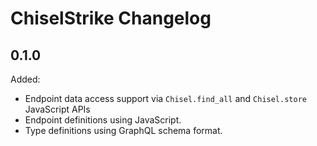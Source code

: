 # ChiselStrike Changelog

## 0.1.0

Added:

- Endpoint data access support via `Chisel.find_all` and `Chisel.store` JavaScript APIs
- Endpoint definitions using JavaScript.
- Type definitions using GraphQL schema format.
